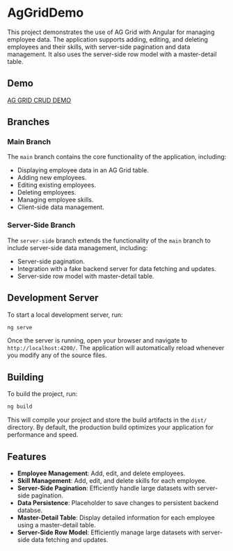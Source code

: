 # AgGridDemo

This project demonstrates the use of AG Grid with Angular for managing employee data. The application supports adding, editing, and deleting employees and their skills, with server-side pagination and data management. It also uses the server-side row model with a master-detail table.

## Demo

[AG GRID CRUD DEMO](https://github.com/user-attachments/assets/cc50f7c1-9670-46e3-b652-774fcc2f4028)

## Branches

### Main Branch

The `main` branch contains the core functionality of the application, including:

- Displaying employee data in an AG Grid table.
- Adding new employees.
- Editing existing employees.
- Deleting employees.
- Managing employee skills.
- Client-side data management.

### Server-Side Branch

The `server-side` branch extends the functionality of the `main` branch to include server-side data management, including:

- Server-side pagination.
- Integration with a fake backend server for data fetching and updates.
- Server-side row model with master-detail table.

## Development Server

To start a local development server, run:

```bash
ng serve
```

Once the server is running, open your browser and navigate to `http://localhost:4200/`. The application will automatically reload whenever you modify any of the source files.

## Building

To build the project, run:

```bash
ng build
```

This will compile your project and store the build artifacts in the `dist/` directory. By default, the production build optimizes your application for performance and speed.

## Features

- **Employee Management**: Add, edit, and delete employees.
- **Skill Management**: Add, edit, and delete skills for each employee.
- **Server-Side Pagination**: Efficiently handle large datasets with server-side pagination.
- **Data Persistence**: Placeholder to save changes to persistent backend databse.
- **Master-Detail Table**: Display detailed information for each employee using a master-detail table.
- **Server-Side Row Model**: Efficiently manage large datasets with server-side data fetching and updates.
